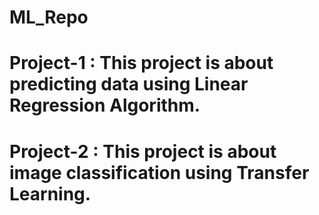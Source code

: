 # ML_Repo
# Project-1 : This project is about predicting data using Linear Regression Algorithm.
# Project-2 : This project is about image classification using Transfer Learning.
